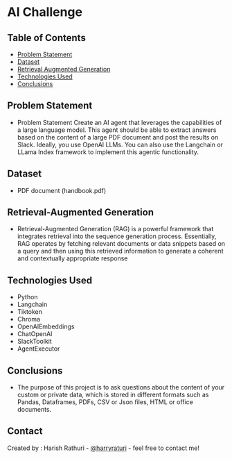 # AI Challenge


## Table of Contents
* [Problem Statement](#problem-statement)
* [Dataset](#dataset)
* [Retrieval Augmented Generation](#retrieval-augmented-generation) 
* [Technologies Used](#technologies-used)
* [Conclusions](#conclusions)



## Problem Statement
- Problem Statement Create an AI agent that leverages the capabilities of a large language model. This agent should be able to extract answers based on the content of a large PDF document and post the results on Slack. Ideally, you use OpenAI LLMs. You can also use the Langchain or LLama Index framework to implement this agentic functionality.



## Dataset
- PDF document (handbook.pdf)



## Retrieval-Augmented Generation
-  Retrieval-Augmented Generation (RAG) is a powerful framework that integrates retrieval into the sequence generation process. Essentially, RAG operates by fetching relevant documents or data snippets based on a query and then using this retrieved information to generate a coherent and contextually appropriate response



## Technologies Used
- Python
- Langchain
- Tiktoken
- Chroma
- OpenAIEmbeddings
- ChatOpenAI
- SlackToolkit
- AgentExecutor



## Conclusions
- The purpose of this project is to ask questions about the content of your custom or private data, which is stored in different formats such as Pandas, Dataframes, PDFs, CSV or Json files, HTML or office documents.



## Contact
Created by : Harish Rathuri - [@harryraturi](https://github.com/harryraturi) - feel free to contact me!